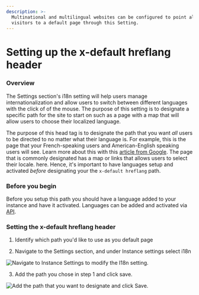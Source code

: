 ```yaml
---
description: >-
  Multinational and multilingual websites can be configured to point all
  visitors to a default page through this Setting.
---
```


# Setting up the x-default hreflang header

### Overview

The Settings section's i18n setting will help users manage internationalization and allow users to switch between different languages with the click of of the mouse. The purpose of this setting is to designate a specific path for the site to start on such as a page with a map that will allow users to choose their localized language.

The purpose of this head tag is to designate the path that you want _all_ users to be directed to no matter what their language is. For example, this is the page that your French-speaking users and American-English speaking users will see. Learn more about this with this [article from Google](https://developers.google.com/search/blog/2013/04/x-default-hreflang-for-international-pages). The page that is commonly designated has a map or links that allows users to select their locale. here. Hence, it's important to have languages setup and activated _before_ designating your the `x-default hreflang` path.

### Before you begin 

Before you setup this path you should have a language added to your instance and have it activated. Languages can be added and activated via [API](https://zesty.org/getting-started/i18n-multi-language).

### Setting the x-default hreflang header

1. Identify which path you'd like to use as you default page

2. Navigate to the Settings section, and under Instance settings select i18n

![Navigate to Instance Settings to modify the I18n setting.](../../.gitbook/assets/set-multilang-header.png)

3. Add the path you chose in step 1 and click save.

![Add the path that you want to designate and click Save.](../../.gitbook/assets/multilang-header-path.png)

